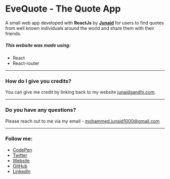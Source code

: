 # EveQuote -  The Quote App
A small web app developed with **ReactJs** by **[Junaid](https://junaidgandhi.com "Junaid")** for users to find quotes from well known individuals around the world and share them with their friends.

##### This website was made using:
- React
- React-router

------------

### How do I give you credits?
You can give me credit by linking back to my website [junaidgandhi.com](https://junaidgandhi.com "junaidgandhi.com").

------------

### Do you have any questions?
Please reach out to me via my email - mohammed.junaid1000@gmail.com

------------

### Follow me:
- [CodePen](https://codepen.io/IMJ "CodePen")
- [Twitter](https://twitter.com/MohammedJunaidG "Twitter")
- [Website](https://junaidgandhi.com "Website")
- [GitHub](https://github.com/iMJ007 "GitHub")
- [LinkedIn](https://www.linkedin.com/in/mohammed-junaid-gandhi-31555313b/ "LinkedIn")